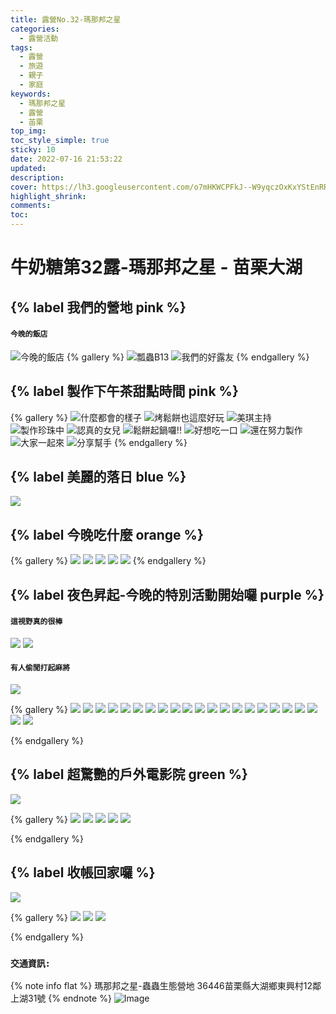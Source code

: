 ```yaml
---
title: 露營No.32-瑪那邦之星
categories:
  - 露營活動
tags:
  - 露營
  - 旅遊
  - 親子
  - 家庭
keywords:
  - 瑪那邦之星
  - 露營
  - 苖栗
top_img:
toc_style_simple: true
sticky: 10
date: 2022-07-16 21:53:22
updated:
description:
cover: https://lh3.googleusercontent.com/o7mHKWCPFkJ--W9yqczOxKxYStEnRRUwQ7cPRSuF5_Zny448ZSYqdqn7oB2iHis7VoeTBKFN-FLjZyNToVsP0eTqwg1TSeK_VcYIouKCaxwy90F_VdTdNPofWNgqTMqG_dk13FE0Nw=w1920-h1080
highlight_shrink:
comments:
toc:
---
```


# 牛奶糖第32露-瑪那邦之星 - 苗栗大湖

## {% label 我們的營地 pink %}

#### `今晚的飯店`

![今晚的飯店](https://lh3.googleusercontent.com/o7mHKWCPFkJ--W9yqczOxKxYStEnRRUwQ7cPRSuF5_Zny448ZSYqdqn7oB2iHis7VoeTBKFN-FLjZyNToVsP0eTqwg1TSeK_VcYIouKCaxwy90F_VdTdNPofWNgqTMqG_dk13FE0Nw=w1920-h1080)
{% gallery %}
![瓢蟲B13](https://lh3.googleusercontent.com/WzQqRnwM4wcb9kTK98LZ_4UMOWKsSWZ4ppCC15EH1BoCPeSWz0ek8Pi5AB6Cr0hIedsxfy7H2hvas_n0CMLkXSbjmsHaFHDKT9oEQFjAUiWOJ1ZLnBuEDpZfCbpbdHsmTg6JHEKzBA=w1920-h1080)
![我們的好露友](https://lh3.googleusercontent.com/_2bNqpxsPTe23eJ9v51mEdAjUTpN7QydTvceQ-OQ1IYefwpJsBvxEILgasT4E-ugqww9_eulI9VaXBG4rluHJCjLv31tm75hhFPEkcKJER06J_ldL2bCj7OixWNhtDrKmz3jzIAkXQ=w1920-h1080)
{% endgallery %}

## {% label 製作下午茶甜點時間 pink %}

{% gallery %}
![什麼都會的樣子](https://lh3.googleusercontent.com/CG0lDloHjcEkIr0rtqhoz0_E2lEsQbcx1eI_HDumgPnssBA5GdgQOd4koAvVoS9mELDkzvN2I2Of2bgtNh-1wXbp3aYYGKv7UuCFNUBcaBTI6oUuw_P5vNOn7AAyQXXvf9dcRkBdeg=w1920-h1080)
![烤鬆餅也這麼好玩](https://lh3.googleusercontent.com/ODyybAOw0SUTVpGXUKP9uZk9cgyZ68e0Y1z7qjPl5Def2W5bP0Nlr3eHQXhiXAEM-6HwAC4EN5Jq92Dqg8S-43Sr5PG0FJb0kRVBE9riGXjzU5GhXjyYipKowlmyP9yW5d5fc9lhBA=w1920-h1080)
![美琪主持](https://lh3.googleusercontent.com/G0DDw8nuAZeHT_8_y5EbV25nZco7eXo-WgpAvhYUH5aGFo5c7nCq2x-XGhOLFOzCeJIldPSupcNtEE1b8Q1Emqc5nbh27j710A-DZ5Wk4B1MCHxEuF4rzdjAg_Tiyk0wbzkdiRWyCw=w1920-h1080)
![製作珍珠中](https://lh3.googleusercontent.com/o7aNIBc6ZCIuaxLjsghnopHYukmSOn9XQ2xV3O1sGOGE7PfN4Vp1NwaMNR7lJzQ0l2ZPLZ8gQYGmmD396NMLUtD4UNV5EFctqn-3XsOKjQ1mRTBnQTZSLhNpSvqHqs-XXD5mqu2D5A=w1920-h1080)
![認真的女兒](https://lh3.googleusercontent.com/ut5ErSJ3lLECj-Yz_PiuimMip9IWpsqOgNzCPGRJ_UjY3Pzmy-CsERacmwq5x7Xsx3EPRJu7zxm1OkSwMNgrytiYEwpyPoUoqwylm9ntjL8eRzg_zEvyu7goMP2IjQEM5QUy-UAkuQ=w1920-h1080)
![鬆餅起鍋囉!!](https://lh3.googleusercontent.com/cu9nx6Q6qSDylt02J0xuZIkVUzUfgDsJHDpX2mX91sljBDDsJ0XgWov6pV2lnnHvm1jML1QbtF8JHRcYDDIlHDCUWgUz_yUMaY1lOJEqIjaQCRPkuod5U3bm9nzjJspWsFC_z6WDtQ=w1920-h1080)
![好想吃一口](https://lh3.googleusercontent.com/PFfyppCiwR3RoqMell5-mctELFvcbZjCU-dM-zF_6WQJNUoTR_wxbmDgHrqNMAos6XOD5MYFyaa8Rqlpxip7ZvSL7EkKaatiMEjlC0gCm2lr-ZVijUlaDF2dnkrzQxmcROG2St06mA=w1920-h1080)
![還在努力製作](https://lh3.googleusercontent.com/SfvaGsMXMNADYcBXKQ8k6B3sI7t41IwGqaf31BNH_RO4WABGAUqt7A1qzD3NZhaH61JZmlcOx2_kCdklShxjX-VY2Ufhva6D45qMJbgs3EH6RB-OTQyr9MDvw4m-Hsf88ryd3PCtqg=w1920-h1080)
![大家一起來](https://lh3.googleusercontent.com/-UYM_nQbCY3_ziggktrlO_KXZnYySwt5duLfIgAqyg3Mu-eF572J2np9-dIKrLcuw4VL_JFUvCdPK0TZGtnvtGdH-a2Jyxdu5yZP9APcW_gU7w4G0EvrCXYHLmxvHJpZd8IGOzP8cw=w1920-h1080)
![分享幫手](https://lh3.googleusercontent.com/tPLJyGcZPG43mF6_bYQL-32OKdkCsEhIqkayjzpt6bno2AqBFr1Q3CJjgY-cV8C_WPJfxl0MOT7-oAZPSGhhxOEn3mQNaEz0QSvzR7Q684VRU08gieiNZgwlf13sK6Ky7WOKYpv9Xg=w1920-h1080)
{% endgallery %}

## {% label 美麗的落日 blue %}

![](https://lh3.googleusercontent.com/JOhORLqb2hVCMQEeBsxKEmyd21ARYer5Ofh9tdabeUJJsm0wbBZjCD-wmGf6Ru8GcGp5ziBB0BvnxTONL3BuHv2pgAcW3hpb7dppYULkqIqGW5VRokcLB7OTnUFuS0Rtyvra5knAsg=w1920-h1080)

## {% label 今晚吃什麼 orange %}

{% gallery %}
![](https://lh3.googleusercontent.com/9_PRiIXHXLqPa94FxFIjIpzMJN-3l6FXya6YrYhNgJ0Iy7P9QEjYEhaSW-4oMGtwnq5YAlXZ5d9cYXPIjEHvsQowXXOT6uXgi1x6bGV6TIJ4rnZkzFyoXD2dfSS10CoUWJwINwXyZg=w1920-h1080)
![](https://lh3.googleusercontent.com/Rz1UC7YoGBrUMxiCNLSofdmKQ4WETKU4NOthar-jsytt0OelYuHY0n9Y19bwEx72yPAH_RvTRxVBgkxO6Y4T389VQ57VmyX7B0k0k1XzNZyhaV5s5JQlXz_EoO1GA3Wp2SBvfdaA8A=w1920-h1080)
![](https://lh3.googleusercontent.com/e6ZhhMYhOV1uyL-0Xx-UNa9hdzawsNr4T6IVvwbgx1iJXVqeUFIjTiYolX0ScfkZ7n5GSbqdYtCCJYue8Qo-IDMAJxLozxhn9El9za0zbCJ4dm-l4-kd9kKthpxT70g1wK83cF6S-A=w1920-h1080)
![](https://lh3.googleusercontent.com/iIx_8s7rvt-Mqob6NpeOsXSTGUJ67JkLEZaKVyMvm6ETHvPO8XUSaNWaFnDI0b4N_yJ5I5Csp05hxI869Bndc_I34rOJs8QnxOm8bOwHzxo9DKbI7mEDTwqeJAkPVv9vzirBiFRSxQ=w1920-h1080)
![](https://lh3.googleusercontent.com/SJeleiFdaGvUC7yOouek1PovoUJ0rMB4-PCTXIAbOd0gmPGad94xBlxj58Td0tkH--R2n9ZLpHS0plCJpw_o5sfv-s1WWLJKwN0a-CkgfNhPb7XMSUtHKK0sF84InjsQpixgCVHcpw=w1920-h1080)
{% endgallery %}

## {% label 夜色昇起-今晚的特別活動開始囉 purple %}

####  `這視野真的很棒`
![](https://lh3.googleusercontent.com/m3IQibtie1hBYYnR5gQd9iMJ1voFDjNykMCBp4cPTQlRG8bfudVO1-u5YBZRjhqPZL3ZFH895U5TUGaG6WAYg-mas7VgbH1sG-cVUUEQI2VMP6ePU3XbfCsKCyCvvuBTnWLY6gSGaw=w1920-h1080)
![](https://lh3.googleusercontent.com/Abfl4Zk0aMA1QzdduCT3aS6qNMA3jq6Jbm1EVVJDt8y2py5D0johwiqATNsH_jfySE77cDcyl_xCFRNYfuNrGhF1a18gxowVU_8L3GWgg5l8kF4ebP2Tk4A-1vmzGdm6wkVOvbUxTA=w1920-h1080)

####  `有人偷閒打起麻將`
![](https://lh3.googleusercontent.com/0Ljc0TSLA3Wj9E1-sYo-QSFpRmbN6YMTWutx67ro0J3TzC0R-J6j_ulurEc0rB7aHVHg3RIbdQPGvfxyRel0WKBl6Pz0W4kz0v0HNHCCUVLAxG0RyOdoQFKB8-YeGBy397x3DseYWg=w1920-h1080)


{% gallery %}
![](https://lh3.googleusercontent.com/C1fcGIV22QFEOIRrLx417fBwmT0QAQgazR8F1FpNQecRm0s_I8UDk-kJcay4ukd34uEnTw_VuPQxzl85S2VDaTxs-1HQHkLXOUwNJG0VMXcFI5CKa15PljV-9NgQnAbv-_fydwDqdA=w1920-h1080)
![](https://lh3.googleusercontent.com/0FT2i1JW4GbRVm5K6Pa7nH1GXXPgJzSKKkogugpwDHg4x86pGf7gZZqctC3DVOVUj7G5DZUz-vrOYhMDJCzheGUBHDzysnpqdmQjTubYl5LcyyeRps0Rd-2gErWPt4i_EFHEPTLoWg=w1920-h1080)
![](https://lh3.googleusercontent.com/5E2P-o2AfzoVdvWBtHiDSgKQIp3NQcpd7m437PSCeR_IJau8MBYPyRpK3zDOBdqrmFqSTkPCd2ei22GDI4EL5k-VMU-llO8bq2_l8EMfawRbp-YVe5Sen2z6OlJGGAPTric3ONX_gA=w1920-h1080)
![](https://lh3.googleusercontent.com/vERmizUNgRPVZw-2J-ORwl58VX6vJpAwMKTjGGWA0cGslTjxYmOIf9DVk3S0bQ5iVIyk96NqrJHMv765PPn4yqQOCWnhfcqG7wGc3di9Q9-WW6Dw3-_54DYqJBMj6x_j6WBk04NKaQ=w1920-h1080)
![](https://lh3.googleusercontent.com/cw5S4oEyJQtKCRHZPGufJ-br7e1I_M2krXab3Ir0xFgSikNBs4yhOm-hxHUIbYkVBh6izIQcKQtai1Eb_vwMKa-gNiCey18KQdWOw1CusdlrWbC5ytT6R7H_69nCXMK5Hgx4uAAUIw=w1920-h1080)
![](https://lh3.googleusercontent.com/jPEut1VcfldJb2mVFu7XH-UujNw3E0oNt3_FcDBSZYcXhxh0R-Ww0WWRxYg2B7IUdd-2YoNBsV0_t20twAJhlTAJqeMzRk5jbbRGw2htTaDkbK4KurWrCB3HAPBm5-l88HV1oaAB5Q=w1920-h1080)
![](https://lh3.googleusercontent.com/lEYe4wSYciuqDxn2QU-QCFqLiCEendHT2ZoNaRwghbSF5uT38unil5IQFdTad6YS9LhwJQ1GRWD7iAjMxa4nVIMTUm-NaBwTG1PJ4J8-lUNEKmoU0rdrZ_mzTaR2spuWxOfxrfQ-CA=w1920-h1080)
![](https://lh3.googleusercontent.com/zwZDmh7_mTbAkbkx2kL4QyKWWmVsW_1qQbZlnunuT2UJMjAtgBYqu8-aTbHMHu5gAz39tCps48MXDnOC1uWpWdOg0l5bdnGkeU0sGqTjQ0d0lh2F-hvNp_DswSMdtUZ0fkjoN0KNcQ=w1920-h1080)
![](https://lh3.googleusercontent.com/JmL_5dL8e4w5_5Wdg15PI-mA37GWSw-uontXvynMVC0ttBG3Y1MClFNh7WAG2XNP0FwlLQJAIM5Fxsxn0E7Or9h7KZS6QMJkylJH7BQrf8hURxjytNrUrWjB-LtvkTILRXY3aMNo3A=w1920-h1080)
![](https://lh3.googleusercontent.com/3AXd3n0AsFJPWVqaPhgKt9_pvtb411AOjGJCbhF32WJrFyQACx2yrx_DiSrF7crNSQ47nELxMzOuxW8icrW6C5QtD7bHZqTkirNp6cZjSvKCGMOlW4f-mfaO6lqU2WJQGTzgpqMlVA=w1920-h1080)
![](https://lh3.googleusercontent.com/_U-ACOchWaeIgB84HUcHbVTKARWwuzKX1HXuqWPapqHmszfGuwjfeFkcfPv4-j2eymDlZDBK4m3fK1nssv3isWpO42xkJgZ3uFTLSQqUjLBEEpv5Xu16wb7BPimA5gQhRwQgBJhA4w=w1920-h1080)
![](https://lh3.googleusercontent.com/6lXUvReB94BSN8ghdyYjrbghrGB7wqSQc4oXaUFt8sR1XdC4UchxRZj21upn-o8pUHYFqinSuGyfwsTyh9Wa9TzylOydizZrCrGmPemW2w3BCtk6LNiOmnHjMbbA0VFF9GuTu_vTZA=w1920-h1080)
![](https://lh3.googleusercontent.com/kXgTK-lG8HGKjnM3jcol9B-wwDKLVCEPCe3PVrt_HWETaFMMbXtPTEkCZGLY_Dit9zC5HVNCqeGzu_kR4J3PBQA1xrh34482AWuNGagt4iOI3T_lReuJRBtqbf-1WJRHy5dP98dFGQ=w1920-h1080)
![](https://lh3.googleusercontent.com/7jorgn9vgZmUHpr9R3PtTYcK1FdbQ8PpnqYurCbzGfvuc0h66JVmYNM3JAmBJcK35LU0KMLoeJg1RLTD6nZYHndosf9cfUmxRnSnxu5Xn8ZwuBMqSUia9aSr1sDm6rwTojnJELRZtg=w1920-h1080)
![](https://lh3.googleusercontent.com/DPjOXrXoRVdREc6cZSD3Cnrtxi6akgKImqlWppTUqha60K8ivX2x4te_mlO9Ce5KSgR1EEeMxX6xURYh4IwVRV5iITfZuslR9B_1jGXUik6wjqBnyiHJs51jWT5s3QJ7F83a5m1GvQ=w1920-h1080)
![](https://lh3.googleusercontent.com/5nUb3FvoasEtYZSrWuj203qpij6gRP0adGPqnn0Wp2v3kJV9GaQSWY5CTHGiC7ePIphk04UvTcSOqD2cMCBGGi2TtwzTpQ85w4EmYPMVskN9LyXuzoDeB2CHtIYmGPBtNwRSWr7nhA=w1920-h1080)
![](https://lh3.googleusercontent.com/s5VlbxhkHXOmAbWohHBhf_63bgE2JUsx_ovYRJEF00XvVJhx1ifE8w_VCqc2Kfjsb1CctcjXw5ZvIX2zw-DL7U531H9xs7YrSAqKuu311ExapYKHwivpWs6CiVw6ZjBhO4VKumBGFg=w1920-h1080)
![](https://lh3.googleusercontent.com/FMy5Gp4my32gGYZptu8R5urKq_wYPJSX119AkdL9QF9xCSGtBps3po3CSb5kyzVed04uv8Gymron3NJBP--fC8r6_3DWK47IVgZaICoAKi-C85hmQLY0Ry0eSXmTwqsfISS_2hwmeg=w1920-h1080)
![](https://lh3.googleusercontent.com/CyvifTgvNzqGvsDTKQTYUjmAS-BXsp9j5TR-MxeSKcKqjDQInvizk8gHTYHLyiciMc5AyqiHd4g_T3rIsTm7NXBoD4qZYp4k2XJl6lFuBGy35jCJQEXaVZ70EGaWKKbEsAN16X9rjg=w1920-h1080)
![](https://lh3.googleusercontent.com/hmfc2BMkWRfSZPIGFHAeXnfftssjKK_-KXDMri8oVr5atNWkUvtuYyzkYJ4xxg2nE8DAVdG81Ryr-DuVzlLrDkD4Jwz5O6qd_kerRZVszaP--cFkYYxGKuMZazM9-jwh7JFMXh_3cw=w1920-h1080)
![](https://lh3.googleusercontent.com/mOoL7mmktGN7lFekUbxXjPcUu4uy-ODPfZlN-Xc-QmwzLJA58mAjjKyfv5qzAHYPyWPQwIq7glQs9JY4r2Kp-sSZ-ZblMA50Tq0wug45ZdDQ2u6AFZcDSRJY1VMYhphV9fiWVNRBaA=w1920-h1080)
![](https://lh3.googleusercontent.com/iyku-J58qbVf0-YbiNepNveHXMpwtzOF9KdNq3rBmykK83m6HS4oiti1bJzh53ZJsqW8fhoJWs1gSI-gAT1Ne8nyFCFn-nUJoN4mziBf5MlJTC-IqYwfmKRAP_HpOhKbIjatD7jTuQ=w1920-h1080)

{% endgallery %}

## {% label 超驚艷的戶外電影院 green %}

![](https://lh3.googleusercontent.com/fCTAreOQ_TYOKTsSWItrV-9DmZFyf2nEj_IkTM6j9s-dTBRuYR_-5zwmG4kFBSW9lFfrwNgx3TCawI2JqkQI_I9BnjGQFQvZk5-5Se5vrXzo_6N4mpTvTUtEuoZ5h5Q-AmTUxwRJ6w=w1920-h1080)

{% gallery %}
![](https://lh3.googleusercontent.com/jEEiBUv7UifXA8BotdGsZAIMIYbdxYUkg7MvCoxgOcXXhqN3Ko5biZy_3Ct7x2jmmR-4fJ_JhOPFJVS-RPalCSVHE3NMVLHrERC00lhexX9b8brfd3Pi07pzgTtv23FNDzK6Lo8vtg=w1920-h1080)
![](https://lh3.googleusercontent.com/9pu8WMmAqHPiiOdBsTxcjgOQEJ1kmahl6M3bEACVc2lZxq4BHY2dhFxVqs6e488-Lkt1ka0IPNPUYbYGMmFdyx561fpmYqgWGC9lp9LZG5u_3XWoqwNjApPcBcSCcit7EtdD-rMGwQ=w1920-h1080)
![](https://lh3.googleusercontent.com/co0Q1qtjGxJ8dvZwP_KbQ8NtL4l7C9nSSDNCRneav79lmCmx24SuiwR5RFAXlx-_nSaBfL92mczcCos2LeEM49IvE_-yT8SJOdpdowMKc2aPGGBW99IsVZ-J-QsZMcl9Laavzt0g-w=w1920-h1080)
![](https://lh3.googleusercontent.com/ADmhcP4ew09IJv0ygTkYTUn1Tj1U8bElKpEslgV87SQMvYmEpPPyY9mO5LLaTPoWM-3LE4vR8nxGz2-QgID_DFd32P4FspXhtt5BIN_Vhjj4UmS2Wd2v3OjNsYwLwFQNMextj-auhw=w1920-h1080)
![](https://lh3.googleusercontent.com/JNEnsACO4MTCrYIIilVFEhchGh0ooWPuSm8zxdg8ReEtLxhlwH6Y8Y8lhzcDyBvKZ-ckzzHd4yX7ZnpTne7KK07qnv9tzHPkdEmMDhlVOVGZk37a-fTGiONG49GiR5qTu4HVTFcYoA=w1920-h1080)

{% endgallery %}

## {% label 收帳回家囉 %}

![](https://lh3.googleusercontent.com/F88ozMC1WgEDGJIc797FQoghLbAQWL1bkvjpL2tnSFgv8jxJRQCRnjUNqItQtBGpkpTLIM1kRBWdHcvxsGllyjiLEzUphZ5D14_VsXE2NelTMVHtF_VZS7IBtcyNH1389RJIc2Hd-A=w1920-h1080)

{% gallery %}
![](https://lh3.googleusercontent.com/Ntt7uAxQVyOsW15xotp3kmNFDxIDq-JCyt7DqZGoiij9gcULf3LCNR3m4ciRNGpPFNDRsc4B2qKwzKO4JGUO2Fpze9a8ailFLFYZ5rEP6HuZ3EhVkNfs73-Zz7VfxrNHMLiHSFYqrg=w1920-h1080)
![](https://lh3.googleusercontent.com/ObEY8O7l4QCw-OjY9cZJ2h3d4QzsR0Cvreu_-TV-dIxU8CCUbDYsenx5DTLtX-LqexBZu4M2NLXx6OOhyj0Jh94dzJ5iGeO1rWQ_RgUKnHvZd8LaHHqiBMrCjmfyzSHacxJQ-pKQ-w=w1920-h1080)
![](https://lh3.googleusercontent.com/LmmQYw0RM2JIDNs4-DJXuuuB5cWTq8hoDLzHdLqEiVghwBuFsuaWZH5E4bXm6Lvs6exF0jWK8KqGf-sjiguj8yGz1kNf2tGnd1D42yNfeT5k0FOEAWu1NPBVJNWr100TFk4HpJnbkg=w1920-h1080)

{% endgallery %}

### `交通資訊:`

{% note info flat %}
瑪那邦之星-蟲蟲生態營地
36446苗栗縣大湖鄉東興村12鄰上湖31號
{% endnote %}
![Image](https://i.imgur.com/R37coqj.png)